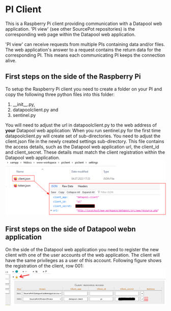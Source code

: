 # PI Client
This is a Raspberry Pi client providing communication with a Datapool web application.
'PI view' (see other SourcePot repositories) is the corresponding web page within the Datapool web application. 

'PI view' can receive requests from multiple PIs containing data and/or files.
The web application's answer to a request contains the return data for the corresponding PI.
This means each communicating  PI keeps the connection alive.

## First steps on the side of the Raspberry Pi
To setup the Raspberry Pi client you need to create a folder on your PI and copy the following three python files into this folder: 
1. \_\_init\_\_.py,
2. datapoolclient.py and 
3. sentinel.py

You will need to adjust the url in datapoolclient.py to the web address of __your__ Datapool web application:
When you run sentinel.py for the first time datapoolclient.py will create set of sub-directories.
You need to adjust the client.json file in the newly created settings sub-directory. This file contains the access details, such as the Datapool web application url, the client_id and client_secret.
These details must match the client registration within the Datapool web application.
![Update client.json with the correct client_id and client_secret](/assets/img/client-json.png "Content of client.json")

## First steps on the side of Datapool webn application
On the side of the Datapool web application you need to register the new client with one of the user accounts of the web application.
The client will have the same privileges as a user of this account. Following figure shows the registration of the client, row 001:
![Raspberry Pi client registration](/assets/img/datapool_client_registration.png "Client registration within the Datapool web application")



